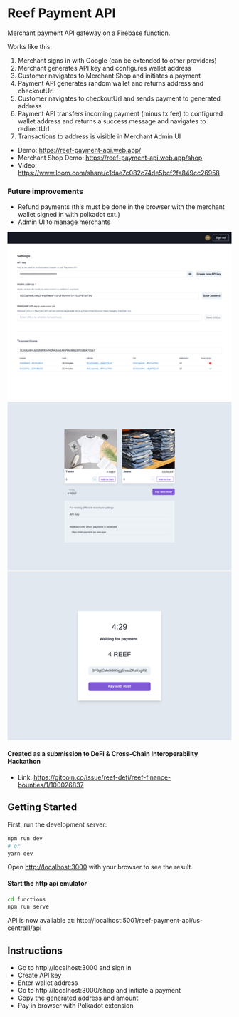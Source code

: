 # Reef Payment API

Merchant payment API gateway on a Firebase function.

Works like this:

1. Merchant signs in with Google (can be extended to other providers)
2. Merchant generates API key and configures wallet address
3. Customer navigates to Merchant Shop and initiates a payment
4. Payment API generates random wallet and returns address and checkoutUrl
5. Customer navigates to checkoutUrl and sends payment to generated address
6. Payment API transfers incoming payment (minus tx fee) to configured wallet address and returns a success message and navigates to redirectUrl
7. Transactions to address is visible in Merchant Admin UI

- Demo: https://reef-payment-api.web.app/
- Merchant Shop Demo: https://reef-payment-api.web.app/shop
- Video: https://www.loom.com/share/c1dae7c082c74de5bcf2fa849cc26958

### Future improvements

- Refund payments (this must be done in the browser with the merchant wallet signed in with polkadot ext.)
- Admin UI to manage merchants

![](screenshot_admin.png)
![](screenshot_shop1.png)
![](screenshot_checkout.png)

#### Created as a submission to DeFi & Cross-Chain Interoperability Hackathon

- Link:
  https://gitcoin.co/issue/reef-defi/reef-finance-bounties/1/100026837

## Getting Started

First, run the development server:

```bash
npm run dev
# or
yarn dev
```

Open [http://localhost:3000](http://localhost:3000) with your browser to see the result.

#### Start the http api emulator

```bash
cd functions
npm run serve
```

API is now available at: http://localhost:5001/reef-payment-api/us-central1/api

## Instructions

- Go to http://localhost:3000 and sign in
- Create API key
- Enter wallet address
- Go to http://localhost:3000/shop and initiate a payment
- Copy the generated address and amount
- Pay in browser with Polkadot extension
